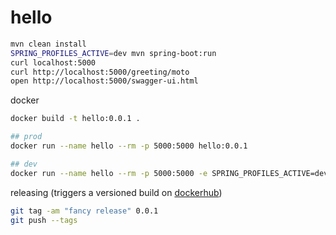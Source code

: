 # hello

```bash
mvn clean install 
SPRING_PROFILES_ACTIVE=dev mvn spring-boot:run
curl localhost:5000
curl http://localhost:5000/greeting/moto
open http://localhost:5000/swagger-ui.html
```

docker
```bash
docker build -t hello:0.0.1 .

## prod
docker run --name hello --rm -p 5000:5000 hello:0.0.1 

## dev
docker run --name hello --rm -p 5000:5000 -e SPRING_PROFILES_ACTIVE=dev hello:0.0.1
```

releasing (triggers a versioned build on [dockerhub](https://hub.docker.com/r/pallavkothari/hello/tags/))

```bash
git tag -am "fancy release" 0.0.1 
git push --tags
```

